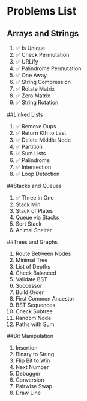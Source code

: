 # Problems List
 
## Arrays and Strings 
1. ✅ Is Unique
2. ✅ Check Permutation
3. ✅ URLify
4. ✅ Palindrome Permutation
5. ✅ One Away
6. ✅ String Compression
7. ✅ Rotate Matrix
8. ✅ Zero Matrix
9. ✅ String Rotation

##Linked Lists
1. ✅ Remove Dups
2. ✅ Return Kth to Last
3. ✅ Delete Middle Node
4. ✅ Partition
5. ✅ Sum Lists
6. ✅ Palindrome
7. ✅ Intersection
8. ✅ Loop Detection

##Stacks and Queues
1. ✅ Three in One
2. Stack Min
3. Stack of Plates
4. Queue via Stacks
5. Sort Stack
6. Animal Shelter

##Trees and Graphs
1. Route Between Nodes
2. Minimal Tree
3. List of Depths
4. Check Balanced
5. Validate BST
6. Successor
7. Build Order
8. First Common Ancestor
9. BST Sequences
10. Check Subtree
11. Random Node
12. Paths with Sum

##Bit Manipulation 
1. Insertion
2. Binary to String
3. Flip Bit to Win
4. Next Number
5. Debugger
6. Conversion
7. Pairwise Swap
8. Draw Line

